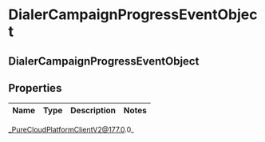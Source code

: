 # DialerCampaignProgressEventObject

## DialerCampaignProgressEventObject

## Properties

|Name | Type | Description | Notes|
|------------ | ------------- | ------------- | -------------|



_PureCloudPlatformClientV2@177.0.0_
